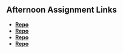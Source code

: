 ## Afternoon Assignment Links

* **[Repo](https://github.com/vince-gali/Cool_site)**
* **[Repo](https://github.com/vince-gali/clone_site)**
* **[Repo](https://github.com/vince-gali/<ASSIGNMENT_REPO>)**
* **[Repo](https://github.com/vince-gali/<ASSIGNMENT_REPO>)**
